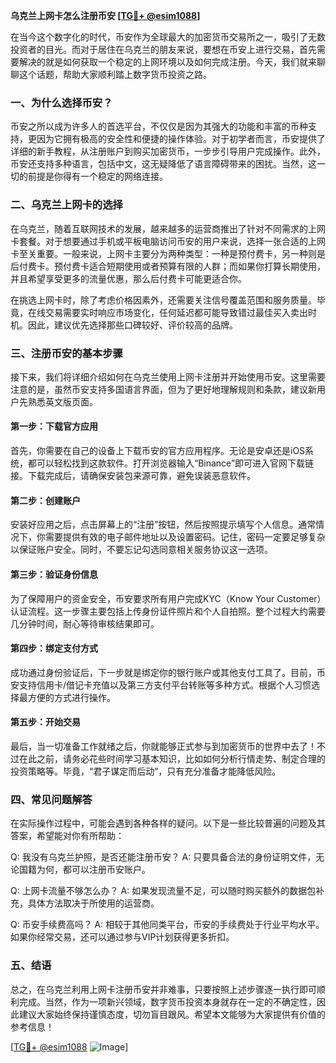**乌克兰上网卡怎么注册币安 [[TG💪+ @esim1088](https://t.me/s/esim1088)]**

在当今这个数字化的时代，币安作为全球最大的加密货币交易所之一，吸引了无数投资者的目光。而对于居住在乌克兰的朋友来说，要想在币安上进行交易，首先需要解决的就是如何获取一个稳定的上网环境以及如何完成注册。今天，我们就来聊聊这个话题，帮助大家顺利踏上数字货币投资之路。

### 一、为什么选择币安？

币安之所以成为许多人的首选平台，不仅仅是因为其强大的功能和丰富的币种支持，更因为它拥有极高的安全性和便捷的操作体验。对于初学者而言，币安提供了详细的新手教程，从注册账户到购买加密货币，一步步引导用户完成操作。此外，币安还支持多种语言，包括中文，这无疑降低了语言障碍带来的困扰。当然，这一切的前提是你得有一个稳定的网络连接。

### 二、乌克兰上网卡的选择

在乌克兰，随着互联网技术的发展，越来越多的运营商推出了针对不同需求的上网卡套餐。对于想要通过手机或平板电脑访问币安的用户来说，选择一张合适的上网卡至关重要。一般来说，上网卡主要分为两种类型：一种是预付费卡，另一种则是后付费卡。预付费卡适合短期使用或者预算有限的人群；而如果你打算长期使用，并且希望享受更多的流量优惠，那么后付费卡可能更适合你。

在挑选上网卡时，除了考虑价格因素外，还需要关注信号覆盖范围和服务质量。毕竟，在线交易需要实时响应市场变化，任何延迟都可能导致错过最佳买入卖出时机。因此，建议优先选择那些口碑较好、评价较高的品牌。

### 三、注册币安的基本步骤

接下来，我们将详细介绍如何在乌克兰使用上网卡注册并开始使用币安。这里需要注意的是，虽然币安支持多国语言界面，但为了更好地理解规则和条款，建议新用户先熟悉英文版页面。

#### 第一步：下载官方应用

首先，你需要在自己的设备上下载币安的官方应用程序。无论是安卓还是iOS系统，都可以轻松找到这款软件。打开浏览器输入“Binance”即可进入官网下载链接。下载完成后，请确保安装包来源可靠，避免误装恶意软件。

#### 第二步：创建账户

安装好应用之后，点击屏幕上的“注册”按钮，然后按照提示填写个人信息。通常情况下，你需要提供有效的电子邮件地址以及设置密码。记住，密码一定要足够复杂以保证账户安全。同时，不要忘记勾选同意相关服务协议这一选项。

#### 第三步：验证身份信息

为了保障用户的资金安全，币安要求所有用户完成KYC（Know Your Customer）认证流程。这一步骤主要包括上传身份证件照片和个人自拍照。整个过程大约需要几分钟时间，耐心等待审核结果即可。

#### 第四步：绑定支付方式

成功通过身份验证后，下一步就是绑定你的银行账户或其他支付工具了。目前，币安支持信用卡/借记卡充值以及第三方支付平台转账等多种方式。根据个人习惯选择最方便的方式进行操作。

#### 第五步：开始交易

最后，当一切准备工作就绪之后，你就能够正式参与到加密货币的世界中去了！不过在此之前，请务必花些时间学习基本知识，比如如何分析行情走势、制定合理的投资策略等。毕竟，“君子谋定而后动”，只有充分准备才能降低风险。

### 四、常见问题解答

在实际操作过程中，可能会遇到各种各样的疑问。以下是一些比较普遍的问题及其答案，希望能对你有所帮助：

Q: 我没有乌克兰护照，是否还能注册币安？
A: 只要具备合法的身份证明文件，无论国籍为何，都可以注册币安账户。

Q: 上网卡流量不够怎么办？
A: 如果发现流量不足，可以随时购买额外的数据包补充，具体方法取决于所使用的运营商。

Q: 币安手续费高吗？
A: 相较于其他同类平台，币安的手续费处于行业平均水平。如果你经常交易，还可以通过参与VIP计划获得更多折扣。

### 五、结语

总之，在乌克兰利用上网卡注册币安并非难事，只要按照上述步骤逐一执行即可顺利完成。当然，作为一项新兴领域，数字货币投资本身就存在一定的不确定性，因此建议大家始终保持谨慎态度，切勿盲目跟风。希望本文能够为大家提供有价值的参考信息！

[[TG💪+ @esim1088](https://t.me/s/esim1088) ![Image](https://i.postimg.cc/4NQfJmqS/Snipaste-2025-05-13-00-14-12.png)]
